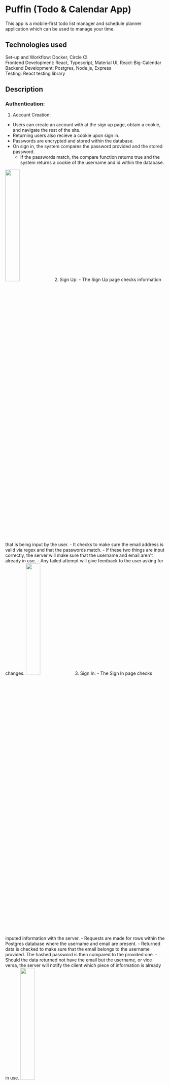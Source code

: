 # Puffin (Todo & Calendar App)
This app is a mobile-first todo list manager and schedule planner application which can be used to manage your time.

## Technologies used
Set-up and Workflow:  Docker, Circle CI
</br>
Frontend Development:  React, Typescript, Material UI, React-Big-Calendar
</br>
Backend Development:  Postgres, Node.js, Express
</br>
Testing: React testing library

## Description
### Authentication:
1. Account Creation:
  - Users can create an account with at the sign up page, obtain a cookie, and navigate the rest of the site.
  - Returning users also recieve a cookie upon sign in. 
  - Passwords are encrypted and stored within the database.
  - On sign in, the system compares the password provided and the stored password.
    - If the passwords match, the compare function returns true and the system returns a cookie of the username and id within the database.

<img src="https://media.giphy.com/media/d2xw3okDQY1IfzU4ZB/giphy.gif" width="30%" />
2. Sign Up: 
  - The Sign Up page checks information that is being input by the user.
    - It checks to make sure the email address is valid via regex and that the passwords match.
    - If these two things are input correctly, the server will make sure that the username and email aren't already in use. 
    - Any failed attempt will give feedback to the user asking for changes.

<img src="https://media.giphy.com/media/d2xw3okDQY1IfzU4ZB/giphy.gif" width="30%" />
3. Sign In:
  - The Sign In page checks inputed information with the server.
  - Requests are made for rows within the Postgres database where the username and email are present.
    - Returned data is checked to make sure that the email belongs to the username provided. The hashed password is then compared to the provided one.
    - Should the data returned not have the email but the username, or vice versa, the server will notify the client which piece of information is already       in use.

<img src="https://media.giphy.com/media/yHVoxLLD7fvFuNAvSY/giphy.gif" width="30%" />

### Home page:
1. Unscheduled todo list: 
  - Users can toggle the unscheduled todo list open or closed by clicking the "todo list" icon in the navigation bar.
  - Users can mark any unscheduled todo as completed and see a strike through of that todo (as in it's being checked off the list). 
  - When the user logs into the account the next time, any striked-through (completed) unscheduled todos disappear from the list completely.
  - Users can delete any unscheduled todo from the list by clicking the "delete" button.
  - Users can drag any incomplete unscheduled todo from the list and drop it into the desired time slot in the daily calendar.
  </br>
    <img src="https://user-images.githubusercontent.com/84343573/183218686-52b06c1d-9cdd-429e-b6dd-f0103e35c8b5.gif" width="30%" />

2. Daily calendar:
  - Displays all todos scheduled in the selected date, displaying the title, time and custom selected color.
  - Users can move/resize the todos to reassign its start and end times on the calendar.
  - Users can edit, mark as completed, and delete todos from the calendar.
  - Users can view selected friends from dropdown menu to view todos authored by friends who have shared with user.
  </br>
  <img src="https://media.giphy.com/media/3RAc6QNwvQwF4j3ZkU/giphy.gif" width="30% />

3. Navigation
  - Today Button: Takes a user to today's date on the calendar
  - Calendar Button: Allows user to pick a desired date to navigate to in the main calendar.
  - List Button: Displays list of unscheduled todos.
  - Add Button: Allows user to add a new todo.
  - Share Button: Allows user to share calendar, categories, todos with friends.
  - User Button: Allows user to view reports, profile and logout.
  
### Add/Edit todos:
- User can navigate to the Create-todo form from the "Plus" icon on the calendar.
- On the Create-todo form, user can add a new item with title and description inputs.
- If user checks the Add to calendar box then Start/end input boxes will show and the item will be added automatically to the calendar. If not checked then the item will go to the Unscheduled todo listing of the calendar. User then review the unscheduled todo listing and drag/drop items to the calendar later. 
- If user checks the Share with Friends and then enter a friend's email. The item will be shared with the friend later
- User can select the categories to tag the todo items. If a category is not on the list, user can add new category by selecting the Add category and a modal will pop up. The modal allows user to enter the name and select the color for the category.
- Once on the calendar, user can click on the Edit button to see the Edit todo form in which they can update any fields

### Sharing todos/calendar
1. Calendar, Categories, and Todos
  - Users can choose between the different types of items to share.
  - They can choose the whole calendar.
  - They can choose the categories.
  - They can choose the todos.
2. Ability to add the individuals to share the data with.
  - The plus sign will let you add friends.
  - Press the share button to share.
<img src="https://media.giphy.com/media/lLcajTbjRw5GGLXkxv/giphy.gif" width="30%"/>

### Report
- Users can monitor all completed todos.
- Users can view completed todos for today, this week, and this month.\
- The completed todos are seperated by category and assigned the category color.
- Completed todo data is displayed using interactive graphs (chart.js).
- Users can view detailed view of completed todos.
  - In this view, users can see the indivdual todos names and time tracked.
  - In this view, users can edit the tracked time for a completed todo.
<img src="https://media4.giphy.com/media/3HoQhepNLGJkrFA0EF/giphy.gif" width="30%"/>

## Installation
1. Install dependencies:
```bash
npm install
```
2. Run webpack in development with:
```bash
npm run start
```
  
3. Run server with:
```bash
npm run server-dev
```

## Contributors
- Jane Srisarakorn (Product Manager & Software Engineer)
- Darian Hogue (Architecture Owner & Software Engineer)
- Xinxin Li (UI Owner & Software Engineer)
- Cornelius Smith (Software Engineer)
- Keegan Wolf (Software Engineer)
- Tam Tran (Software Engineer)

## Acknowledgments
[React Big Calendar Docs](http://jquense.github.io/react-big-calendar/examples/index.html?path=/story/about-big-calendar--page)
